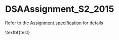 # DSAAssignment_S2_2015
Refer to the [Assignment specification](AssignmentSpecification.pdf) for details

\textbf{test}
